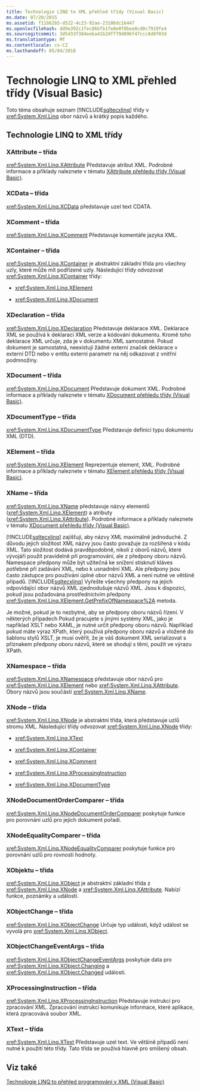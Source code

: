 ```yaml
---
title: Technologie LINQ to XML přehled třídy (Visual Basic)
ms.date: 07/20/2015
ms.assetid: f11b62b5-d522-4c23-92ae-23186dc16447
ms.openlocfilehash: dd9e392c1fec86bfb1fe0e0f8bee0cd0c7919fe4
ms.sourcegitcommit: 3d5d33f384eeba41b2dff79d096f47ccc8d8f03d
ms.translationtype: MT
ms.contentlocale: cs-CZ
ms.lasthandoff: 05/04/2018
---
```

# <a name="linq-to-xml-classes-overview-visual-basic"></a>Technologie LINQ to XML přehled třídy (Visual Basic)
Toto téma obsahuje seznam [!INCLUDE[sqltecxlinq](~/includes/sqltecxlinq-md.md)] třídy v <xref:System.Xml.Linq> obor názvů a krátký popis každého.  
  
## <a name="linq-to-xml-classes"></a>Technologie LINQ to XML třídy  
  
### <a name="xattribute-class"></a>XAttribute – třída  
 <xref:System.Xml.Linq.XAttribute> Představuje atribut XML. Podrobné informace a příklady naleznete v tématu [XAttribute přehledu třídy (Visual Basic)](../../../../visual-basic/programming-guide/concepts/linq/xattribute-class-overview.md).  
  
### <a name="xcdata-class"></a>XCData – třída  
 <xref:System.Xml.Linq.XCData> představuje uzel text CDATA.  
  
### <a name="xcomment-class"></a>XComment – třída  
 <xref:System.Xml.Linq.XComment> Představuje komentáře jazyka XML.  
  
### <a name="xcontainer-class"></a>XContainer – třída  
 <xref:System.Xml.Linq.XContainer> je abstraktní základní třída pro všechny uzly, které může mít podřízené uzly. Následující třídy odvozovat <xref:System.Xml.Linq.XContainer> třídy:  
  
-   <xref:System.Xml.Linq.XElement>  
  
-   <xref:System.Xml.Linq.XDocument>  
  
### <a name="xdeclaration-class"></a>XDeclaration – třída  
 <xref:System.Xml.Linq.XDeclaration> Představuje deklarace XML. Deklarace XML se používá k deklaraci XML verze a kódování dokumentu. Kromě toho deklarace XML určuje, zda je v dokumentu XML samostatné. Pokud dokument je samostatná, neexistují žádné externí značek deklarace v externí DTD nebo v entitu externí parametr na něj odkazovat z vnitřní podmnožiny.  
  
### <a name="xdocument-class"></a>XDocument – třída  
 <xref:System.Xml.Linq.XDocument> Představuje dokument XML. Podrobné informace a příklady naleznete v tématu [XDocument přehledu třídy (Visual Basic)](../../../../visual-basic/programming-guide/concepts/linq/xdocument-class-overview.md).  
  
### <a name="xdocumenttype-class"></a>XDocumentType – třída  
 <xref:System.Xml.Linq.XDocumentType> Představuje definici typu dokumentu XML (DTD).  
  
### <a name="xelement-class"></a>XElement – třída  
 <xref:System.Xml.Linq.XElement> Reprezentuje element, XML. Podrobné informace a příklady naleznete v tématu [XElement přehledu třídy (Visual Basic)](../../../../visual-basic/programming-guide/concepts/linq/xelement-class-overview.md).  
  
### <a name="xname-class"></a>XName – třída  
 <xref:System.Xml.Linq.XName> představuje názvy elementů (<xref:System.Xml.Linq.XElement>) a atributy (<xref:System.Xml.Linq.XAttribute>). Podrobné informace a příklady naleznete v tématu [XDocument přehledu třídy (Visual Basic)](../../../../visual-basic/programming-guide/concepts/linq/xdocument-class-overview.md).  
  
 [!INCLUDE[sqltecxlinq](~/includes/sqltecxlinq-md.md)] zajišťují, aby názvy XML maximálně jednoduché. Z důvodu jejich složitost XML názvy jsou často považuje za rozšířená v kódu XML. Tato složitost dodává pravděpodobně, nikoli z oborů názvů, které vývojáři použít pravidelně při programování, ale z předpony oboru názvů. Namespace předpony může být užitečná ke snížení stisknutí kláves potřebné při zadávání XML, nebo k usnadnění XML. Ale předpony jsou často zástupce pro používání úplné obor názvů XML a není nutné ve většině případů. [!INCLUDE[sqltecxlinq](~/includes/sqltecxlinq-md.md)] Vyřešte všechny předpony na jejich odpovídající obor názvů XML zjednodušuje názvů XML. Jsou k dispozici, pokud jsou požadována prostřednictvím předpony <xref:System.Xml.Linq.XElement.GetPrefixOfNamespace%2A> metoda.  
  
 Je možné, pokud je to nezbytné, aby se předpony oboru názvů řízení. V některých případech Pokud pracujete s jinými systémy XML, jako je například XSLT nebo XAML, je nutné určit předpony oboru názvů. Například pokud máte výraz XPath, který používá předpony oboru názvů a vložené do šablonu stylů XSLT, je musí ověřit, že je váš dokument XML serializovat s příznakem předpony oboru názvů, které se shodují s těmi, použít ve výrazu XPath.  
  
### <a name="xnamespace-class"></a>XNamespace – třída  
 <xref:System.Xml.Linq.XNamespace> představuje obor názvů pro <xref:System.Xml.Linq.XElement> nebo <xref:System.Xml.Linq.XAttribute>. Obory názvů jsou součástí <xref:System.Xml.Linq.XName>.  
  
### <a name="xnode-class"></a>XNode – třída  
 <xref:System.Xml.Linq.XNode> je abstraktní třída, která představuje uzlů stromu XML. Následující třídy odvozovat <xref:System.Xml.Linq.XNode> třídy:  
  
-   <xref:System.Xml.Linq.XText>  
  
-   <xref:System.Xml.Linq.XContainer>  
  
-   <xref:System.Xml.Linq.XComment>  
  
-   <xref:System.Xml.Linq.XProcessingInstruction>  
  
-   <xref:System.Xml.Linq.XDocumentType>  
  
### <a name="xnodedocumentordercomparer-class"></a>XNodeDocumentOrderComparer – třída  
 <xref:System.Xml.Linq.XNodeDocumentOrderComparer> poskytuje funkce pro porovnání uzlů pro jejich dokument pořadí.  
  
### <a name="xnodeequalitycomparer-class"></a>XNodeEqualityComparer – třída  
 <xref:System.Xml.Linq.XNodeEqualityComparer> poskytuje funkce pro porovnání uzlů pro rovnosti hodnoty.  
  
### <a name="xobject-class"></a>XObjektu – třída  
 <xref:System.Xml.Linq.XObject> je abstraktní základní třída z <xref:System.Xml.Linq.XNode> a <xref:System.Xml.Linq.XAttribute>. Nabízí funkce, poznámky a události.  
  
### <a name="xobjectchange-class"></a>XObjectChange – třída  
 <xref:System.Xml.Linq.XObjectChange> Určuje typ události, když událost se vyvolá pro <xref:System.Xml.Linq.XObject>.  
  
### <a name="xobjectchangeeventargs-class"></a>XObjectChangeEventArgs – třída  
 <xref:System.Xml.Linq.XObjectChangeEventArgs> poskytuje data pro <xref:System.Xml.Linq.XObject.Changing> a <xref:System.Xml.Linq.XObject.Changed> události.  
  
### <a name="xprocessinginstruction-class"></a>XProcessingInstruction – třída  
 <xref:System.Xml.Linq.XProcessingInstruction> Představuje instrukcí pro zpracování XML. Zpracování instrukcí komunikuje informace, které aplikace, která zpracovává soubor XML.  
  
### <a name="xtext-class"></a>XText – třída  
 <xref:System.Xml.Linq.XText> Představuje uzel text. Ve většině případů není nutné k použití této třídy. Tato třída se používá hlavně pro smíšený obsah.  
  
## <a name="see-also"></a>Viz také  
 [Technologie LINQ to přehled programování v XML (Visual Basic)](../../../../visual-basic/programming-guide/concepts/linq/linq-to-xml-programming-overview.md)
